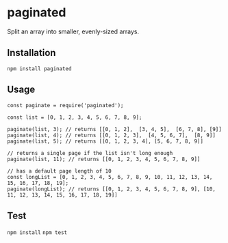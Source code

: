 # paginated

Split an array into smaller, evenly-sized arrays.

## Installation

`npm install paginated`

## Usage
```
const paginate = require('paginated');

const list = [0, 1, 2, 3, 4, 5, 6, 7, 8, 9];

paginate(list, 3); // returns [[0, 1, 2],  [3, 4, 5],  [6, 7, 8], [9]]
paginate(list, 4); // returns [[0, 1, 2, 3],  [4, 5, 6, 7],  [8, 9]]
paginate(list, 5); // returns [[0, 1, 2, 3, 4], [5, 6, 7, 8, 9]]

// returns a single page if the list isn't long enough
paginate(list, 11); // returns [[0, 1, 2, 3, 4, 5, 6, 7, 8, 9]]

// has a default page length of 10
const longList = [0, 1, 2, 3, 4, 5, 6, 7, 8, 9, 10, 11, 12, 13, 14, 15, 16, 17, 18, 19];
paginate(longList); // returns [[0, 1, 2, 3, 4, 5, 6, 7, 8, 9], [10, 11, 12, 13, 14, 15, 16, 17, 18, 19]]
```

## Test
`npm install`
`npm test`
